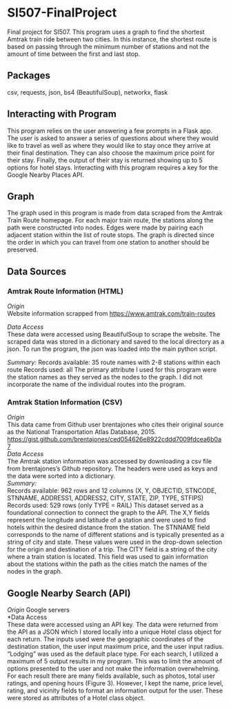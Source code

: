 # SI507-FinalProject
Final project for SI507. This program uses a graph to find the shortest Amtrak train ride between two cities. In this instance, the shortest route is based on passing through the minimum number of stations and not the amount of time between the first and last stop.

## Packages
csv, requests, json, bs4 (BeautifulSoup), networkx, flask

## Interacting with Program
This program relies on the user answering a few prompts in a Flask app. The user is asked to answer a series of questions about where they would like to travel as well as where they would like to stay once they arrive at their final destination. They can also choose the maximum price point for their stay. Finally, the output of their stay is returned showing up to 5 options for hotel stays. Interacting with this program requires a key for the Google Nearby Places API.

## Graph
The graph used in this program is made from data scraped from the Amtrak Train Route homepage. For each major train route, the stations along the path were constructed into nodes. Edges were made by pairing each adjacent station within the list of route stops. The graph is directed since the order in which you can travel from one station to another should be preserved.

## Data Sources
### Amtrak Route Information (HTML)
*Origin*  
Website information scrapped from https://www.amtrak.com/train-routes  

*Data Access*  
These data were accessed using BeautifulSoup to scrape the website. The scraped data was stored in a dictionary and saved to the local directory as a json. To run the program, the json was loaded into the main python script.  

*Summary:* 
Records available: 35 route names with 2-8 stations within each route
Records used: all
The primary attribute I used for this program were the station names as they served as the nodes to the graph. I did not incorporate the name of the individual routes into the program.

### Amtrak Station Information (CSV)
*Origin*  
This data came from Github user brentajones who cites their original source as the National Transportation Atlas Database, 2015. https://gist.github.com/brentajones/ced054626e8922cddd7009fdcea6b0a7  
*Data Access*  
The Amtrak station information was accessed by downloading a csv file from brentajones’s Github repository. The headers were used as keys and the data were sorted into a dictionary.  
*Summary:*  
Records available: 962 rows and 12 columns (X, Y, OBJECTID, STNCODE, STNNAME, ADDRESS1, ADDRESS2, CITY, STATE, ZIP, TYPE, STFIPS)
Records used: 529 rows (only TYPE = RAIL)
This dataset served as a foundational connection to connect the graph to the API. 
The X,Y fields represent the longitude and latitude of a station and were used to find hotels within the desired distance from the station. 
The STNNAME field corresponds to the name of different stations and is typically presented as a string of city and state. These values were used in the drop-down selection for the origin and destination of a trip. 
The CITY field is a string of the city where a train station is located. This field was used to gain information about the stations within the path as the cities match the names of the nodes in the graph.

## Google Nearby Search (API)
*Origin* 
Google servers  
*Data Access  
These data were accessed using an API key. The data were returned from the API as a JSON which I stored locally into a unique Hotel class object for each return.
The inputs used were the geographic coordinates of the destination station, the user input maximum price, and the user input radius. “Lodging” was used as the default place type.
For each search, I utilized a maximum of 5 output results in my program. This was to limit the amount of options presented to the user and not make the information overwhelming.  
For each result there are many fields available, such as photos, total user ratings, and opening hours (Figure 3). However, I kept the name, price level, rating, and vicinity fields to format an information output for the user. These were stored as attributes of a Hotel class object.

